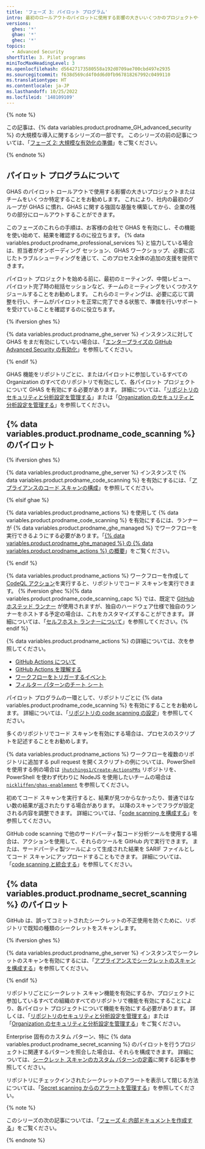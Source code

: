 ```yaml
---
title: 'フェーズ 3: パイロット プログラム'
intro: 最初のロールアウトのパイロットに使用する影響の大きいいくつかのプロジェクトやチームから始めるとメリットが得られる場合があります。 これにより、社内の最初のグループが GHAS に慣れ、GHAS を有効にして構成する方法を学習し、GHAS に関する強固な基盤を構築してから、会社の残りの部分にロールアウトすることができます。
versions:
  ghes: '*'
  ghae: '*'
  ghec: '*'
topics:
  - Advanced Security
shortTitle: 3. Pilot programs
miniTocMaxHeadingLevel: 3
ms.openlocfilehash: d56427173580558a192d0709ae700cbd497e2935
ms.sourcegitcommit: f638d569cd4f0dd6d0fb967818267992c0499110
ms.translationtype: HT
ms.contentlocale: ja-JP
ms.lasthandoff: 10/25/2022
ms.locfileid: '148109109'
---
```

{% note %}

この記事は、{% data variables.product.prodname_GH_advanced_security %} の大規模な導入に関するシリーズの一部です。 このシリーズの前の記事については、「[フェーズ 2: 大規模な有効化の準備](/code-security/adopting-github-advanced-security-at-scale/phase-2-preparing-to-enable-at-scale)」をご覧ください。

{% endnote %}

## パイロット プログラムについて

GHAS のパイロット ロールアウトで使用する影響の大きいプロジェクトまたはチームをいくつか特定することをお勧めします。 これにより、社内の最初のグループが GHAS に慣れ、GHAS に関する強固な基盤を構築してから、企業の残りの部分にロールアウトすることができます。

このフェーズのこれらの手順は、お客様の会社で GHAS を有効にし、その機能を使い始めて、結果を確認するのに役立ちます。 {% data variables.product.prodname_professional_services %} と協力している場合は、担当者がオンボーディング セッション、GHAS ワークショップ、必要に応じたトラブルシューティングを通じて、このプロセス全体の追加の支援を提供できます。

パイロット プロジェクトを始める前に、最初のミーティング、中間レビュー、パイロット完了時の総括セッションなど、チームのミーティングをいくつかスケジュールすることをお勧めします。 これらのミーティングは、必要に応じて調整を行い、チームがパイロットを正常に完了できる状態で、準備を行いサポートを受けていることを確認するのに役立ちます。

{% ifversion ghes %}

{% data variables.product.prodname_ghe_server %} インスタンスに対して GHAS をまだ有効にしていない場合は、「[エンタープライズの GitHub Advanced Security の有効化](/admin/advanced-security/enabling-github-advanced-security-for-your-enterprise)」を参照してください。

{% endif %}

GHAS 機能をリポジトリごとに、またはパイロットに参加しているすべての Organization のすべてのリポジトリで有効にして、各パイロット プロジェクトについて GHAS を有効にする必要があります。 詳細については、「[リポジトリのセキュリティと分析設定を管理する](/repositories/managing-your-repositorys-settings-and-features/enabling-features-for-your-repository/managing-security-and-analysis-settings-for-your-repository)」または「[Organization のセキュリティと分析設定を管理する](/organizations/keeping-your-organization-secure/managing-security-and-analysis-settings-for-your-organization)」を参照してください。

## {% data variables.product.prodname_code_scanning %} のパイロット

{% ifversion ghes %}

{% data variables.product.prodname_ghe_server %} インスタンスで {% data variables.product.prodname_code_scanning %} を有効にするには、「[アプライアンスのコード スキャンの構成](/admin/advanced-security/configuring-code-scanning-for-your-appliance)」を参照してください。

{% elsif ghae %}

{% data variables.product.prodname_actions %} を使用して {% data variables.product.prodname_code_scanning %} を有効にするには、ランナーが {% data variables.product.prodname_ghe_managed %} でワークフローを実行できるようにする必要があります。「[{% data variables.product.prodname_ghe_managed %} の {% data variables.product.prodname_actions %} の概要](/admin/github-actions/getting-started-with-github-actions-for-your-enterprise/getting-started-with-github-actions-for-github-ae)」をご覧ください。

{% endif %}

{% data variables.product.prodname_actions %} ワークフローを作成して [CodeQL アクション](https://github.com/github/codeql-action/)を実行すると、リポジトリでコード スキャンを実行できます。 {% ifversion ghec %}{% data variables.product.prodname_code_scanning_capc %} では、既定で [GitHub ホステッド ランナー](/actions/using-github-hosted-runners/about-github-hosted-runners) が使用されますが、独自のハードウェア仕様で独自のランナーをホストする予定の場合は、これをカスタマイズすることができます。 詳細については、「[セルフホスト ランナーについて](/actions/hosting-your-own-runners)」を参照してください。{% endif %}

{% data variables.product.prodname_actions %} の詳細については、次を参照してください。
  - [GitHub Actions について](/actions/learn-github-actions)
  - [GitHub Actions を理解する](/actions/learn-github-actions/understanding-github-actions)
  - [ワークフローをトリガーするイベント](/actions/learn-github-actions/events-that-trigger-workflows)
  - [フィルター パターンのチート シート](/actions/learn-github-actions/workflow-syntax-for-github-actions#filter-pattern-cheat-sheet)

パイロット プログラムの一環として、リポジトリごとに {% data variables.product.prodname_code_scanning %} を有効にすることをお勧めします。 詳細については、「[リポジトリの code scanning の設定](/code-security/code-scanning/automatically-scanning-your-code-for-vulnerabilities-and-errors/setting-up-code-scanning-for-a-repository)」を参照してください。

多くのリポジトリでコード スキャンを有効にする場合は、プロセスのスクリプトを記述することをお勧めします。

{% data variables.product.prodname_actions %} ワークフローを複数のリポジトリに追加する pull request を開くスクリプトの例については、PowerShell を使用する例の場合は [`jhutchings1/Create-ActionsPRs`](https://github.com/jhutchings1/Create-ActionsPRs) リポジトリを、PowerShell を使わず代わりに NodeJS を使用したいチームの場合は [`nickliffen/ghas-enablement`](https://github.com/NickLiffen/ghas-enablement) を参照してください。

初めてコード スキャンを実行すると、結果が見つからなかったり、普通ではない数の結果が返されたりする場合があります。 以降のスキャンでフラグが設定される内容を調整できます。 詳細については、「[code scanning を構成する](/code-security/code-scanning/automatically-scanning-your-code-for-vulnerabilities-and-errors/configuring-code-scanning)」を参照してください。

GitHub code scanning で他のサードパーティ製コード分析ツールを使用する場合は、アクションを使用して、それらのツールを GitHub 内で実行できます。 または、サードパーティ製ツールによって生成された結果を SARIF ファイルとしてコード スキャンにアップロードすることもできます。 詳細については、「[code scanning と統合する](/code-security/code-scanning/integrating-with-code-scanning)」を参照してください。

## {% data variables.product.prodname_secret_scanning %} のパイロット

GitHub は、誤ってコミットされたシークレットの不正使用を防ぐために、リポジトリで既知の種類のシークレットをスキャンします。

{% ifversion ghes %}

{% data variables.product.prodname_ghe_server %} インスタンスでシークレットのスキャンを有効にするには、「[アプライアンスでシークレットのスキャンを構成する](/admin/advanced-security/configuring-secret-scanning-for-your-appliance)」を参照してください。

{% endif %}

リポジトリごとにシークレット スキャン機能を有効にするか、プロジェクトに参加しているすべての組織のすべてのリポジトリで機能を有効にすることにより、各パイロット プロジェクトについて機能を有効にする必要があります。 詳しくは、「[リポジトリのセキュリティと分析設定を管理する](/repositories/managing-your-repositorys-settings-and-features/enabling-features-for-your-repository/managing-security-and-analysis-settings-for-your-repository)」または「[Organization のセキュリティと分析設定を管理する](/organizations/keeping-your-organization-secure/managing-security-and-analysis-settings-for-your-organization)」をご覧ください。

Enterprise 固有のカスタム パターン、特に {% data variables.product.prodname_secret_scanning %} のパイロットを行うプロジェクトに関連するパターンを照合した場合は、それらを構成できます。 詳細については、[シークレット スキャンのカスタム パターンの定義](/code-security/secret-scanning/defining-custom-patterns-for-secret-scanning)に関する記事を参照してください。

リポジトリにチェックインされたシークレットのアラートを表示して閉じる方法については、「[Secret scanning からのアラートを管理する](/code-security/secret-scanning/managing-alerts-from-secret-scanning)」を参照してください。

{% note %}

このシリーズの次の記事については、「[フェーズ 4: 内部ドキュメントを作成する](/code-security/adopting-github-advanced-security-at-scale/phase-4-create-internal-documentation)」をご覧ください。

{% endnote %}
